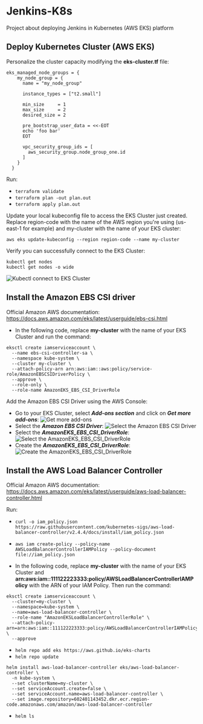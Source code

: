 # Jenkins-K8s
Project about deploying Jenkins in Kubernetes (AWS EKS) platform

## Deploy Kubernetes Cluster (AWS EKS)
Personalize the cluster capacity modifying the **eks-cluster.tf** file:
```
eks_managed_node_groups = {
    my_node_group = {
      name = "my_node_group"

      instance_types = ["t2.small"]

      min_size     = 1
      max_size     = 2
      desired_size = 2

      pre_bootstrap_user_data = <<-EOT
      echo 'foo bar'
      EOT

      vpc_security_group_ids = [
        aws_security_group.node_group_one.id
      ]
    }
  }
```
Run:
- ` terraform validate `
- ` terraform plan -out plan.out `
- ` terraform apply plan.out `

Update your local kubeconfig file to access the EKS Cluster just created. Replace region-code with the name of the AWS region you're using (us-east-1 for example) and my-cluster with the name of your EKS cluster:
```
aws eks update-kubeconfig --region region-code --name my-cluster
```

Verify you can successfully connect to the EKS Cluster:
```
kubectl get nodes
kubectl get nodes -o wide
```
![Kubectl connect to EKS Cluster](https://johnruizcampos.com/wp-content/uploads/kubectl_eks_cluster.jpg)

## Install the Amazon EBS CSI driver
Official Amazon AWS documentation: https://docs.aws.amazon.com/eks/latest/userguide/ebs-csi.html

- In the following code, replace **my-cluster** with the name of your EKS Cluster and run the command:
```
eksctl create iamserviceaccount \
  --name ebs-csi-controller-sa \
  --namespace kube-system \
  --cluster my-cluster \
  --attach-policy-arn arn:aws:iam::aws:policy/service-role/AmazonEBSCSIDriverPolicy \
  --approve \
  --role-only \
  --role-name AmazonEKS_EBS_CSI_DriverRole
```
Add the Amazon EBS CSI Driver using the AWS Console:
- Go to your EKS Cluster, select **_Add-ons section_** and click on **_Get more add-ons_**:
![Get more add-ons](https://johnruizcampos.com/wp-content/uploads/aws_eks_cluster_k8s_1.jpg)
- Select the **_Amazon EBS CSI Driver_**:
![Select the Amazon EBS CSI Driver](https://johnruizcampos.com/wp-content/uploads/aws_eks_cluster_k8s_2.jpg)
- Select the **_AmazonEKS_EBS_CSI_DriverRole_**:
![Select the AmazonEKS_EBS_CSI_DriverRole](https://johnruizcampos.com/wp-content/uploads/aws_eks_cluster_k8s_3.jpg)
- Create the **_AmazonEKS_EBS_CSI_DriverRole_**:
![Create the AmazonEKS_EBS_CSI_DriverRole](https://johnruizcampos.com/wp-content/uploads/aws_eks_cluster_k8s_4.jpg)

## Install the AWS Load Balancer Controller
Official Amazon AWS documentation: https://docs.aws.amazon.com/eks/latest/userguide/aws-load-balancer-controller.html

Run:
- `curl -o iam_policy.json https://raw.githubusercontent.com/kubernetes-sigs/aws-load-balancer-controller/v2.4.4/docs/install/iam_policy.json`

- `aws iam create-policy --policy-name AWSLoadBalancerControllerIAMPolicy --policy-document file://iam_policy.json `

- In the following code, replace **my-cluster** with the name of your EKS Cluster and **arn:aws:iam::111122223333:policy/AWSLoadBalancerControllerIAMPolicy** with the ARN of your IAM Policy. Then run the command:
```
eksctl create iamserviceaccount \
  --cluster=my-cluster \
  --namespace=kube-system \
  --name=aws-load-balancer-controller \
  --role-name "AmazonEKSLoadBalancerControllerRole" \
  --attach-policy-arn=arn:aws:iam::111122223333:policy/AWSLoadBalancerControllerIAMPolicy \
  --approve 
```

- `helm repo add eks https://aws.github.io/eks-charts `
- `helm repo update`

```
helm install aws-load-balancer-controller eks/aws-load-balancer-controller \
  -n kube-system \
  --set clusterName=my-cluster \
  --set serviceAccount.create=false \
  --set serviceAccount.name=aws-load-balancer-controller \
  --set image.repository=602401143452.dkr.ecr.region-code.amazonaws.com/amazon/aws-load-balancer-controller
```

- `helm ls`

